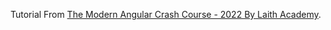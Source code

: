 Tutorial From [The Modern Angular Crash Course - 2022 By Laith Academy](https://www.youtube.com/watch?v=WHv1YQUg6ow).
